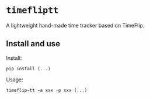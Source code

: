 # `timefliptt`

A lightweight hand-made time tracker based on TimeFlip.

## Install and use

Install:

```
pip install (...)
```

Usage:

```
timeflip-tt -a xxx -p xxx (...)
```